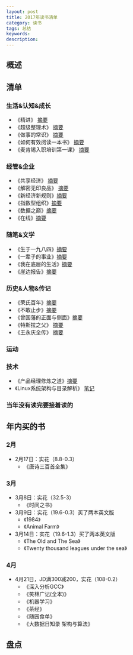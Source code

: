 ```yaml
---  
layout: post   
title: 2017年读书清单    
category: 读书    
tags: 总结    
keywords:      
description:     
---
```


##  概述    

##  清单  
###  生活&认知&成长 
+ 《精进》 [摘要](http://www.jianshu.com/p/56037d28c0e8)
+ 《超级整理术》 [摘要](http://www.jianshu.com/p/c781ba6def89)
+ 《做事的常识》 [摘要](http://www.jianshu.com/p/2525ae100b72)
+ 《如何有效阅读一本书》 [摘要](http://www.jianshu.com/p/231372c11a12)
+ 《麦肯锡入职培训第一课》 [摘要](http://www.jianshu.com/p/07b09e53a28d)

###  经管&企业    
+ 《共享经济》 [摘要](http://www.jianshu.com/p/a42b72f1beb7)
+ 《解密无印良品》 [摘要](http://www.jianshu.com/p/f498b003ecde)
+ 《新经济新规则》[摘要](http://www.jianshu.com/p/ece2b7531bff)
+ 《指数型组织》[摘要](http://www.jianshu.com/p/0f9c1c0b32ec)
+ 《数据之巅》[摘要](http://www.jianshu.com/p/a69a9927005f)
+ 《在线》[摘要](http://www.jianshu.com/p/dd50f5b31bc7)

###  随笔&文学
+ 《生于一九八四》[摘要](http://www.jianshu.com/p/93d2f4265e7d)
+ 《一辈子的事业》[摘要](http://www.jianshu.com/p/7ef7f82833dc)
+ 《我在底层的生活》[摘要](http://www.jianshu.com/p/d8eda3f98a87)
+ 《崖边报告》[摘要](http://www.jianshu.com/p/7691d4d6a4e6)

###  历史&人物&传记
+ 《荣氏百年》[摘要](http://www.jianshu.com/p/d18117510646)
+ 《不敢止步》[摘要](http://www.jianshu.com/p/3971538054f6)
+ 《曾国藩的正面与侧面》[摘要](http://www.jianshu.com/p/6e4a96beece0)
+ 《特斯拉之父》 [摘要](http://www.jianshu.com/p/7aed66ee15bc)
+ 《王永庆全传》 [摘要](http://www.jianshu.com/p/a0324436902b)

###  运动


###  技术
+ 《产品经理修炼之道》[摘要](http://www.jianshu.com/p/6230c4ff9a45)
+ 《Linux系统架构与目录解析》 [笔记](http://lionelshen.cn/2017/05/06/Linux-Arch-Dir.html)


###  当年没有读完要接着读的

##  年内买的书
###  2月
+ 2月17日：实花（8.8-0.3）
	+ 《唐诗三百首全集》

###  3月
+ 3月8日：实花（32.5-3）
	+ 《时间之书》
+ 3月9日：实花（19.6-0.3）买了两本英文版
	+ 《1984》
	+ 《Animal Farm》
+ 3月14日：实花（19.6-1.3）买了两本英文版
	+ 《The Old and The Sea》
	+ 《Twenty thousand leagues under the sea》

###  4月
+ 4月21日，JD满300减200，实花（108-0.2）
	+ 《深入分析GCC》
	+ 《笑林广记(全本)》
	+ 《机器学习》
	+ 《茶经》
	+ 《随园食单》
	+ 《大数据日知录 架构与算法》

##  盘点
